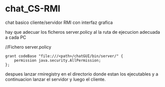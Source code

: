 # chat_CS-RMI

chat basico cliente/servidor RMI con interfaz grafica 

hay que adecuar los ficheros server.policy al la ruta de ejecucion adecuada a cada PC

//Fichero server.policy 

	grant codeBase "file:///<path>/chatGUI/bin/server/" {
		permission java.security.AllPermission;
	};

despues lanzar rmiregistry en el directorio donde estan los ejecutables y a continuacion lanzar el servidor y luego el cliente.
